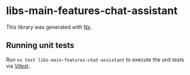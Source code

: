 # libs-main-features-chat-assistant

This library was generated with [Nx](https://nx.dev).

## Running unit tests

Run `nx test libs-main-features-chat-assistant` to execute the unit tests via [Vitest](https://vitest.dev/).
